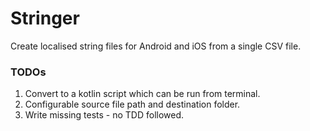 # Stringer
Create localised string files for Android and iOS from a single CSV file.

### TODOs
1. Convert to a kotlin script which can be run from terminal.
2. Configurable source file path and destination folder.
3. Write missing tests - no TDD followed.
